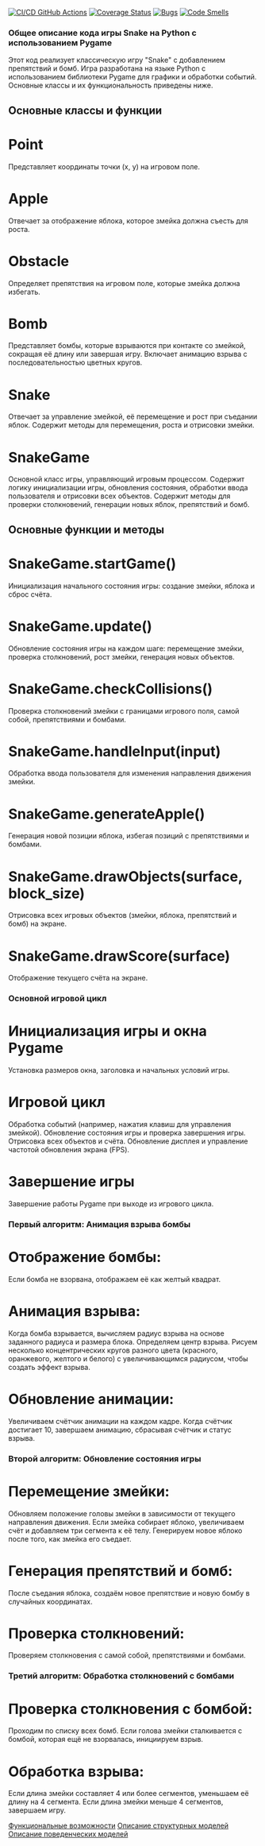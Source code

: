 [![CI/CD GitHub Actions](https://github.com/PO/actions/workflows/test.yml/badge.svg)](https://github.com/PO/actions/workflows/test.yml)
[![Coverage Status](https://coveralls.io/repos/github/Gygygnom/PO/badge.svg?branch=master)](https://coveralls.io/github/Gygygnom/PO?branch=master)
[![Bugs](https://sonarcloud.io/api/project_badges/measure?project=Gygygnom_PO&metric=bugs)](https://sonarcloud.io/summary/new_code?id=Gygygnom_PO)
[![Code Smells](https://sonarcloud.io/api/project_badges/measure?project=Gygygnom_PO&metric=code_smells)](https://sonarcloud.io/summary/new_code?id=Gygygnom_PO)

### Общее описание кода игры Snake на Python с использованием Pygame
Этот код реализует классическую игру "Snake" с добавлением препятствий и бомб. Игра разработана на языке Python с использованием библиотеки Pygame для графики и обработки событий. Основные классы и их функциональность приведены ниже.

## Основные классы и функции
# Point

Представляет координаты точки (x, y) на игровом поле.
# Apple

Отвечает за отображение яблока, которое змейка должна съесть для роста.
# Obstacle

Определяет препятствия на игровом поле, которые змейка должна избегать.
# Bomb

Представляет бомбы, которые взрываются при контакте со змейкой, сокращая её длину или завершая игру.
Включает анимацию взрыва с последовательностью цветных кругов.
# Snake

Отвечает за управление змейкой, её перемещение и рост при съедании яблок.
Содержит методы для перемещения, роста и отрисовки змейки.
# SnakeGame

Основной класс игры, управляющий игровым процессом.
Содержит логику инициализации игры, обновления состояния, обработки ввода пользователя и отрисовки всех объектов.
Содержит методы для проверки столкновений, генерации новых яблок, препятствий и бомб.
## Основные функции и методы
# SnakeGame.startGame()

Инициализация начального состояния игры: создание змейки, яблока и сброс счёта.
# SnakeGame.update()

Обновление состояния игры на каждом шаге: перемещение змейки, проверка столкновений, рост змейки, генерация новых объектов.
# SnakeGame.checkCollisions()

Проверка столкновений змейки с границами игрового поля, самой собой, препятствиями и бомбами.
# SnakeGame.handleInput(input)

Обработка ввода пользователя для изменения направления движения змейки.
# SnakeGame.generateApple()

Генерация новой позиции яблока, избегая позиций с препятствиями и бомбами.
# SnakeGame.drawObjects(surface, block_size)

Отрисовка всех игровых объектов (змейки, яблока, препятствий и бомб) на экране.
# SnakeGame.drawScore(surface)

Отображение текущего счёта на экране.
### Основной игровой цикл
# Инициализация игры и окна Pygame

Установка размеров окна, заголовка и начальных условий игры.
# Игровой цикл

Обработка событий (например, нажатия клавиш для управления змейкой).
Обновление состояния игры и проверка завершения игры.
Отрисовка всех объектов и счёта.
Обновление дисплея и управление частотой обновления экрана (FPS).
# Завершение игры

Завершение работы Pygame при выходе из игрового цикла.

### Первый алгоритм: Анимация взрыва бомбы
# Отображение бомбы:

Если бомба не взорвана, отображаем её как желтый квадрат.
# Анимация взрыва:

Когда бомба взрывается, вычисляем радиус взрыва на основе заданного радиуса и размера блока.
Определяем центр взрыва.
Рисуем несколько концентрических кругов разного цвета (красного, оранжевого, желтого и белого) с увеличивающимся радиусом, чтобы создать эффект взрыва.
# Обновление анимации:

Увеличиваем счётчик анимации на каждом кадре.
Когда счётчик достигает 10, завершаем анимацию, сбрасывая счётчик и статус взрыва.

### Второй алгоритм: Обновление состояния игры
# Перемещение змейки:

Обновляем положение головы змейки в зависимости от текущего направления движения.
Если змейка собирает яблоко, увеличиваем счёт и добавляем три сегмента к её телу.
Генерируем новое яблоко после того, как змейка его съедает.
# Генерация препятствий и бомб:

После съедания яблока, создаём новое препятствие и новую бомбу в случайных координатах.
# Проверка столкновений:

Проверяем столкновения с самой собой, препятствиями и бомбами.

### Третий алгоритм: Обработка столкновений с бомбами
# Проверка столкновения с бомбой:

Проходим по списку всех бомб.
Если голова змейки сталкивается с бомбой, которая ещё не взорвалась, инициируем взрыв.
# Обработка взрыва:

Если длина змейки составляет 4 или более сегментов, уменьшаем её длину на 4 сегмента.
Если длина змейки меньше 4 сегментов, завершаем игру.

[Функциональные возможности](docs/functions.md)
[Описание структурных моделей](docs/struct.md)
[Описание поведенческих моделей](docs/behavior.md)
